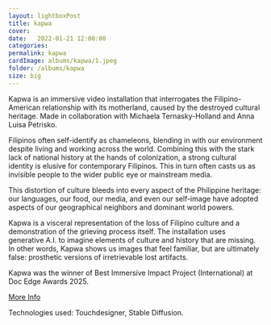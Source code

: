 ```yaml
---
layout: lightboxPost
title: kapwa
cover:
date:   2022-01-21 12:00:00
categories:
permalink: kapwa
cardImage: albums/kapwa/1.jpeg
folder: /albums/kapwa
size: big
---
```


Kapwa is an immersive video installation that interrogates the Filipino-American relationship with its motherland, caused by the destroyed cultural heritage. Made in collaboration with Michaela Ternasky-Holland and Anna Luisa Petrisko.

<!--more-->

Filipinos often self-identify as chameleons, blending in with our environment despite living and working across the world. Combining this with the stark lack of national history at the hands of colonization, a strong cultural identity is elusive for contemporary Filipinos. This in turn often casts us as invisible people to the wider public eye or mainstream media.

This distortion of culture bleeds into every aspect of the Philippine heritage: our languages, our food, our media, and even our self-image have adopted aspects of our geographical neighbors and dominant world powers.

Kapwa is a visceral representation of the loss of Filipino culture and a demonstration of the grieving process itself. The installation uses generative A.I. to imagine elements of culture and history that are missing. In other words, Kapwa shows us images that feel familiar, but are ultimately false: prosthetic versions of irretrievable lost artifacts.

Kapwa was the winner of Best Immersive Impact Project (International) at Doc Edge Awards 2025.

[More Info](https://docs.google.com/presentation/d/e/2PACX-1vSIcoc1zedzkiYpsGWxq5JRaEUhy1Feo4p2IJFqVXO6DJ6ISP5vfHTKsOVVukF2sbHLMRHqoSsKbqIy/pub?start=true&loop=true&delayms=60000)

Technologies used: Touchdesigner, Stable Diffusion.
